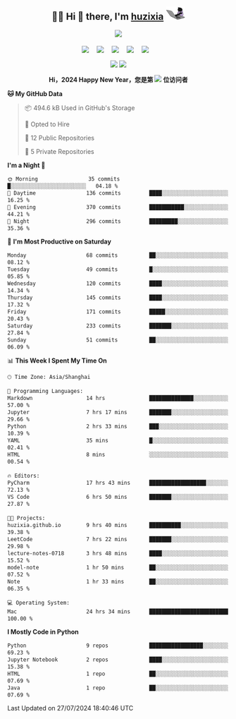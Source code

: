 <div align="center">

## :woman_technologist: Hi 👋 there, I'm [huzixia](https://huzixia.github.io/) <img height="30" src="images/work.gif" />

  <!-- dynamic typing effect 动态打字效果 -->
  <div>
    <a href="https://huzixia.github.io/">
      <img src="https://readme-typing-svg.demolab.com?font=Fira+Code&pause=1000&width=435&lines=console.log(%22Hello%2C%20World%22);胡同学祝您心想事成!&center=true&size=27" />
    </a>
  </div>

  <div>&nbsp;</div>

  <!-- profile logo 个人资料徽标 -->
  <div>
    <a href="https://huzixia.github.io/"><img src="https://img.shields.io/badge/Website-博客-orange" /></a>&emsp;
    <a href="https://www.zhihu.com/people/hu-zi-xia-91"><img src="https://img.shields.io/badge/ZhiHu-知乎-blue" /></a>&emsp;
    <a href="https://twitter.com/zixia80631/"><img src="https://img.shields.io/badge/Twitter-推特-black" /></a>&emsp;
    <a href="https://github.com/HuZixia/Text2Video/assets/38995480/244e64be-3dc4-46bb-8aff-523d8a235a1e"><img src="https://img.shields.io/badge/WeChat-微信-07c160" /></a>&emsp;
    <a href="https://www.cnblogs.com/huzixia"><img src="https://img.shields.io/badge/CnBlog-博客园-yellow" /></a>&emsp;

  </div>

[//]: # (### Github Stats)

 <p>
   <img src="https://github-readme-stats.vercel.app/api?username=HuZixia&rank_icon=github&theme=react&border_color=61dafb&hide_border=true" />
   <img src="https://github-readme-stats.vercel.app/api/top-langs/?username=HuZixia&hide=c%23,powershell,Mathematica,Ruby,Objective-C,Objective-C%2b%2b,Cuda&title_color=61dafb&text_color=ffffff&icon_color=61dafb&bg_color=20232a&langs_count=8&layout=compact&border_color=61dafb&hide_border=true&size_weight=0.5&count_weight=0.5" />
 </p>

</div>

<div align="center"><b>Hi，2024 Happy New Year，您是第 <img src="https://profile-counter.glitch.me/HuZixia/count.svg"></img> 位访问者</b></div>


[//]: # (*   Github Stats)
[//]: # (![Top Langs]&#40;https://github-readme-stats.vercel.app/api/top-langs/?username=HuZixia\&layout=compact&#41;)
[//]: # (![HuZixia's GitHub stats]&#40;https://github-readme-stats.vercel.app/api?username=HuZixia\&rank_icon=github&theme=tokyonight&#41;)


<!--START_SECTION:waka-->
**🐱 My GitHub Data** 

> 📦 494.6 kB Used in GitHub's Storage 
 > 
> 💼 Opted to Hire
 > 
> 📜 12 Public Repositories 
 > 
> 🔑 5 Private Repositories 
 > 
**I'm a Night 🦉** 

```text
🌞 Morning                35 commits          █░░░░░░░░░░░░░░░░░░░░░░░░   04.18 % 
🌆 Daytime                136 commits         ████░░░░░░░░░░░░░░░░░░░░░   16.25 % 
🌃 Evening                370 commits         ███████████░░░░░░░░░░░░░░   44.21 % 
🌙 Night                  296 commits         █████████░░░░░░░░░░░░░░░░   35.36 % 
```
📅 **I'm Most Productive on Saturday** 

```text
Monday                   68 commits          ██░░░░░░░░░░░░░░░░░░░░░░░   08.12 % 
Tuesday                  49 commits          █░░░░░░░░░░░░░░░░░░░░░░░░   05.85 % 
Wednesday                120 commits         ████░░░░░░░░░░░░░░░░░░░░░   14.34 % 
Thursday                 145 commits         ████░░░░░░░░░░░░░░░░░░░░░   17.32 % 
Friday                   171 commits         █████░░░░░░░░░░░░░░░░░░░░   20.43 % 
Saturday                 233 commits         ███████░░░░░░░░░░░░░░░░░░   27.84 % 
Sunday                   51 commits          ██░░░░░░░░░░░░░░░░░░░░░░░   06.09 % 
```


📊 **This Week I Spent My Time On** 

```text
🕑︎ Time Zone: Asia/Shanghai

💬 Programming Languages: 
Markdown                 14 hrs              ██████████████░░░░░░░░░░░   57.00 % 
Jupyter                  7 hrs 17 mins       ███████░░░░░░░░░░░░░░░░░░   29.66 % 
Python                   2 hrs 33 mins       ███░░░░░░░░░░░░░░░░░░░░░░   10.39 % 
YAML                     35 mins             █░░░░░░░░░░░░░░░░░░░░░░░░   02.41 % 
HTML                     8 mins              ░░░░░░░░░░░░░░░░░░░░░░░░░   00.54 % 

🔥 Editors: 
PyCharm                  17 hrs 43 mins      ██████████████████░░░░░░░   72.13 % 
VS Code                  6 hrs 50 mins       ███████░░░░░░░░░░░░░░░░░░   27.87 % 

🐱‍💻 Projects: 
huzixia.github.io        9 hrs 40 mins       ██████████░░░░░░░░░░░░░░░   39.38 % 
LeetCode                 7 hrs 22 mins       ███████░░░░░░░░░░░░░░░░░░   29.98 % 
lecture-notes-0718       3 hrs 48 mins       ████░░░░░░░░░░░░░░░░░░░░░   15.52 % 
model-note               1 hr 50 mins        ██░░░░░░░░░░░░░░░░░░░░░░░   07.52 % 
Note                     1 hr 33 mins        ██░░░░░░░░░░░░░░░░░░░░░░░   06.35 % 

💻 Operating System: 
Mac                      24 hrs 34 mins      █████████████████████████   100.00 % 
```

**I Mostly Code in Python** 

```text
Python                   9 repos             █████████████████░░░░░░░░   69.23 % 
Jupyter Notebook         2 repos             ████░░░░░░░░░░░░░░░░░░░░░   15.38 % 
HTML                     1 repo              ██░░░░░░░░░░░░░░░░░░░░░░░   07.69 % 
Java                     1 repo              ██░░░░░░░░░░░░░░░░░░░░░░░   07.69 % 
```




 Last Updated on 27/07/2024 18:40:46 UTC
<!--END_SECTION:waka-->


<!--
**HuZixia/HuZixia** is a ✨ _special_ ✨ repository because its `README.md` (this file) appears on your GitHub profile.

Here are some ideas to get you started:

- 🔭 I’m currently working on ...
- 🌱 I’m currently learning ...
- 👯 I’m looking to collaborate on ...
- 🤔 I’m looking for help with ...
- 💬 Ask me about ...
- 📫 How to reach me: ...
- 😄 Pronouns: ...
- ⚡ Fun fact: ...
-->
